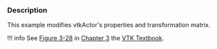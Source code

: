 ### Description

This example modifies vtkActor's properties and transformation matrix.

!!! info
    See [Figure 3-28](/VTKBook/3Chapter3/#Figure%203-28) in [Chapter 3](/VTKBook/3Chapter3) the [VTK Textbook](/VTKBook/01Chapter1).
